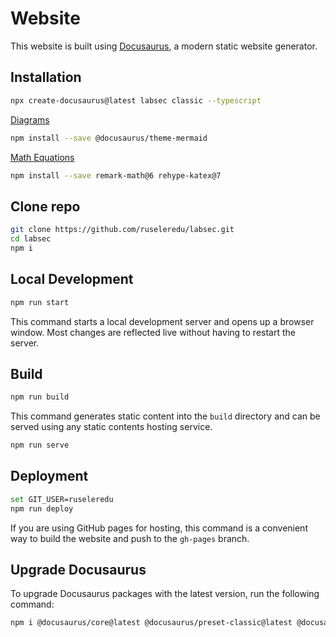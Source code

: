 # Website

This website is built using [Docusaurus](https://docusaurus.io/), a modern static website generator.

## Installation


```bash
npx create-docusaurus@latest labsec classic --typescript
```

[Diagrams](https://docusaurus.io/docs/markdown-features/diagrams)

```bash
npm install --save @docusaurus/theme-mermaid
```

[Math Equations](https://docusaurus.io/docs/markdown-features/math-equations)

```bash
npm install --save remark-math@6 rehype-katex@7
```

## Clone repo

```bash
git clone https://github.com/ruseleredu/labsec.git
cd labsec
npm i
```

## Local Development

```bash
npm run start
```

This command starts a local development server and opens up a browser window. Most changes are reflected live without having to restart the server.

## Build

```bash
npm run build
```

This command generates static content into the `build` directory and can be served using any static contents hosting service.

```bash
npm run serve
```

## Deployment

```bash
set GIT_USER=ruseleredu
npm run deploy
```

If you are using GitHub pages for hosting, this command is a convenient way to build the website and push to the `gh-pages` branch.


## Upgrade Docusaurus

To upgrade Docusaurus packages with the latest version, run the following command:

```bash
npm i @docusaurus/core@latest @docusaurus/preset-classic@latest @docusaurus/theme-mermaid@latest @docusaurus/module-type-aliases@latest @docusaurus/tsconfig@latest @docusaurus/types@latest
```
